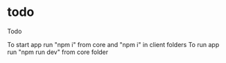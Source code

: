 # todo
Todo

To start app run "npm i" from core and "npm i" in client folders
To run app run "npm run dev" from core folder

